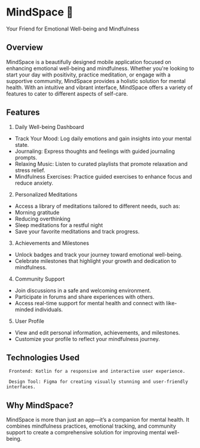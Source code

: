 # MindSpace 🌟
Your Friend for Emotional Well-being and Mindfulness

## Overview
MindSpace is a beautifully designed mobile application focused on enhancing emotional well-being and mindfulness. Whether you're looking to start your day with positivity, practice meditation, or engage with a supportive community, MindSpace provides a holistic solution for mental health. With an intuitive and vibrant interface, MindSpace offers a variety of features to cater to different aspects of self-care.

## Features
1. Daily Well-being Dashboard
- Track Your Mood: Log daily emotions and gain insights into your mental state.
- Journaling: Express thoughts and feelings with guided journaling prompts.
- Relaxing Music: Listen to curated playlists that promote relaxation and stress relief.
- Mindfulness Exercises: Practice guided exercises to enhance focus and reduce anxiety.

2. Personalized Meditations
- Access a library of meditations tailored to different needs, such as:
- Morning gratitude
- Reducing overthinking
- Sleep meditations for a restful night
- Save your favorite meditations and track progress.

3. Achievements and Milestones
- Unlock badges and track your journey toward emotional well-being.
- Celebrate milestones that highlight your growth and dedication to mindfulness.

4. Community Support
- Join discussions in a safe and welcoming environment.
- Participate in forums and share experiences with others.
- Access real-time support for mental health and connect with like-minded individuals.

5. User Profile
- View and edit personal information, achievements, and milestones.
- Customize your profile to reflect your mindfulness journey.

## Technologies Used
`` Frontend: Kotlin for a responsive and interactive user experience.``

`` Design Tool: Figma for creating visually stunning and user-friendly interfaces.``

## Why MindSpace?
MindSpace is more than just an app—it’s a companion for mental health. It combines mindfulness practices, emotional tracking, and community support to create a comprehensive solution for improving mental well-being.
